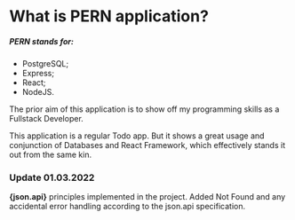 # What is PERN application?

##### PERN stands for:

* PostgreSQL;
* Express;
* React;
* NodeJS.

The prior aim of this application is to show off my programming skills as a Fullstack Developer. 

This application is a regular Todo app. But it shows a great usage and conjunction of Databases and React Framework, which effectively stands it out from the same kin.

### Update 01.03.2022

**{json.api}** principles implemented in the project. Added Not Found and any accidental error handling according to the json.api specification.